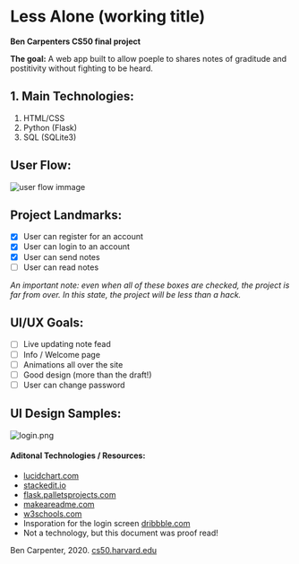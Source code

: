 # Less Alone (working title)
**Ben Carpenters CS50 final project**

**The goal:** A web app built to allow poeple to shares notes of graditude and postitivity without fighting to be heard.

## 1. Main Technologies:
 1. HTML/CSS
 2. Python (Flask)
 3. SQL (SQLite3)


## User Flow:
![user flow immage](https://github.com/bacarpenter/cs50_final/blob/master/readmeImages/cs50%20less%20alone%20user%20flow.png?raw=true)

## Project Landmarks:
- [x]  User can register for an account
- [x] User can login to an account
- [x] User can send notes
- [ ] User can read notes

*An important note: even when all of these boxes are checked, the project is far from over. In this state, the project will be less than a hack.*


## UI/UX Goals:
 - [ ] Live updating note fead
 - [ ] Info / Welcome page
 - [ ] Animations all over the site
 - [ ] Good design (more than the draft!)
 - [ ] User can change password
 
 ## UI Design Samples:
 ![login.png](https://github.com/bacarpenter/cs50_final/blob/master/readmeImages/Desktop%20-%201login.png?raw=true)

#### Aditonal Technologies / Resources:
* [lucidchart.com](lucidchart.com)
* [stackedit.io](stackedit.io)
* [flask.palletsprojects.com](https://flask.palletsprojects.com/en/0.12.x/tutorial/templates/)
* [makeareadme.com](https://www.makeareadme.com/)
* [w3schools.com](www.w3schools.com)
* Insporation for the login screen [dribbble.com](https://dribbble.com/shots/11157034-Pose-Login-Screen)
* Not a  technology, but this document was proof read!

Ben Carpenter, 2020. [cs50.harvard.edu](https://cs50.harvard.edu/x/2020/project/)
